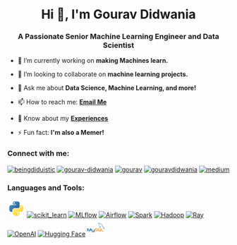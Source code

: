 <h1 align="center">Hi 👋, I'm Gourav Didwania</h1>
<h3 align="center">A Passionate Senior Machine Learning Engineer and Data Scientist</h3>

- 🔭 I’m currently working on **making Machines learn.**

- 👯 I’m looking to collaborate on **machine learning projects.**

- 💬 Ask me about **Data Science, Machine Learning, and more!**

- 📫 How to reach me: **[Email Me](mailto:gouravdidwania@yahoo.com)**

- 📄 Know about my **[Experiences](https://www.linkedin.com/in/gourav-didwania/)**

- ⚡ Fun fact: **I'm also a Memer!**

<h3 align="left">Connect with me:</h3>
<p align="left">
<a href="https://twitter.com/beingdiduistic" target="blank"><img align="center" src="https://raw.githubusercontent.com/rahuldkjain/github-profile-readme-generator/master/src/images/icons/Social/twitter.svg" alt="beingdiduistic" height="30" width="40" /></a>
<a href="https://linkedin.com/in/gourav-didwania" target="blank"><img align="center" src="https://raw.githubusercontent.com/rahuldkjain/github-profile-readme-generator/master/src/images/icons/Social/linked-in-alt.svg" alt="gourav-didwania" height="30" width="40" /></a>
<a href="https://fb.com/gourav" target="blank"><img align="center" src="https://raw.githubusercontent.com/rahuldkjain/github-profile-readme-generator/master/src/images/icons/Social/facebook.svg" alt="gourav" height="30" width="40" /></a>
<a href="https://instagram.com/gouravdidwania" target="blank"><img align="center" src="https://raw.githubusercontent.com/rahuldkjain/github-profile-readme-generator/master/src/images/icons/Social/instagram.svg" alt="gouravdidwania" height="30" width="40" /></a>
<a href="https://medium.com/@gourav.didwania" target="blank"><img align="center" src="https://cdn.icon-icons.com/icons2/3041/PNG/512/medium_logo_icon_189223.png" alt="medium" height="40" width="40" /></a>
</p>

<h3 align="left">Languages and Tools:</h3>
<p align="left">
  <a href="https://www.python.org" target="_blank"><img src="https://raw.githubusercontent.com/devicons/devicon/master/icons/python/python-original.svg" alt="python" width="40" height="40" /></a>
  <a href="https://scikit-learn.org/" target="_blank"><img src="https://upload.wikimedia.org/wikipedia/commons/0/05/Scikit_learn_logo_small.svg" alt="scikit_learn" width="40" height="40" /></a>
  <a href="https://mlflow.org/" target="_blank"><img src="https://mlflow.org/img/blog/release-candidates.png" alt="MLflow" width="71" height="40"/></a>
  <a href="https://airflow.apache.org/" target="_blank"><img src="https://upload.wikimedia.org/wikipedia/commons/thumb/d/de/AirflowLogo.png/1200px-AirflowLogo.png" alt="Airflow" width="120" height="40"/></a>
  <a href="https://spark.apache.org/" target="_blank"><img src="https://w7.pngwing.com/pngs/1/687/png-transparent-apache-spark-apache-http-server-scala-apache-software-foundation-data-processing-others-miscellaneous-text-orange.png" alt="Spark" width="40" height="40"/></a>
  <a href="https://hadoop.apache.org/" target="_blank"><img src="https://upload.wikimedia.org/wikipedia/commons/0/0e/Hadoop_logo.svg" alt="Hadoop" width="144" height="40"/></a>
  <a href="https://www.ray.io/" target="_blank"><img src="https://tooldirectory.ai/_next/image?url=https%3A%2F%2Fstriking-kindness-e0d93214bb.media.strapiapp.com%2FRay_Logo_1fa8ec5a43.png&w=3840&q=72" alt="Ray" width="40" height="40"/></a>
  <a href="https://openai.com/" target="_blank"><img src="https://static.vecteezy.com/system/resources/previews/021/059/827/non_2x/chatgpt-logo-chat-gpt-icon-on-white-background-free-vector.jpg" alt="OpenAI" width="40" height="40"/></a>
  <a href="https://huggingface.co/" target="_blank"><img src="https://huggingface.co/front/assets/huggingface_logo-noborder.svg" alt="Hugging Face" width="40" height="40"/></a>
  <a href="https://www.mysql.com/" target="_blank"><img src="https://raw.githubusercontent.com/devicons/devicon/master/icons/mysql/mysql-original-wordmark.svg" alt="mysql" width="40" height="40"/></a>
</p>
